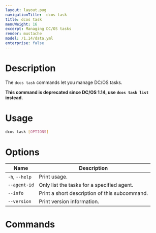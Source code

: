 ```yaml
---
layout: layout.pug
navigationTitle:  dcos task
title: dcos task
menuWeight: 16
excerpt: Managing DC/OS tasks
render: mustache
model: /1.14/data.yml
enterprise: false
---
```


# Description

The `dcos task` commands let you manage DC/OS tasks.

**This command is deprecated since DC/OS 1.14, use `dcos task list` instead.**

# Usage

```bash
dcos task [OPTIONS]
```

# Options

| Name |  Description |
|---------|-------------|
| `-h`, `--help`  |    Print usage. |
| `--agent-id`  |    Only list the tasks for a specified agent. |
| `--info` |  Print a short description of this subcommand.|
| `--version` |  Print version information.|

# Commands

